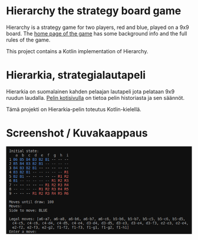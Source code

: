 # Hierarchy the strategy board game

Hierarchy is a strategy game for two players, red and blue, played on a 9x9 board.
The [home page of the game](http://www.cs.hut.fi/~framling/hierarkia/) has some background info and the full rules of the game.

This project contains a Kotlin implementation of Hierarchy.

# Hierarkia, strategialautapeli

Hierarkia on suomalainen kahden pelaajan lautapeli jota pelataan 9x9 ruudun laudalla.
[Pelin kotisivulla](http://www.cs.hut.fi/~framling/hierarkia/index_fi.html) on tietoa pelin historiasta ja sen säännöt.

Tämä projekti on Hierarkia-pelin toteutus Kotlin-kielellä.

# Screenshot / Kuvakaappaus

![A screenshot of the initial state of the game. The game is asking for the human player to make a move.](hierarchy_initial_state.png "A screenshot of the game / Kuvakaappaus pelistä")
